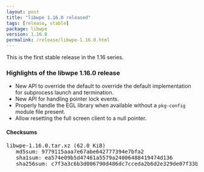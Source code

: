 ```yaml
---
layout: post
title: "libwpe 1.16.0 released"
tags: [release, stable]
package: libwpe
version: 1.16.0
permalink: /release/libwpe-1.16.0.html
---
```


This is the first stable release in the 1.16 series.

### Highlights of the libwpe 1.16.0 release

- New API to override the default to override the default implementation
  for subprocess launch and termination.
- New API for handling pointer lock events.
- Properly handle the EGL library when available without a `pkg-config`
  module file present.
- Allow resetting the full screen client to a null pointer.

#### Checksums

<pre>
libwpe-1.16.0.tar.xz (62.0 KiB)
   md5sum: 9779115aaa7e67abe642777394e7bfa2
   sha1sum: ea574e09b5d47461a5579a24006488419474d136
   sha256sum: c7f3a3c6b3d006790d486dc7cceda2b6d2e329de07f33bc47dfc53f00f334b2a
</pre>

